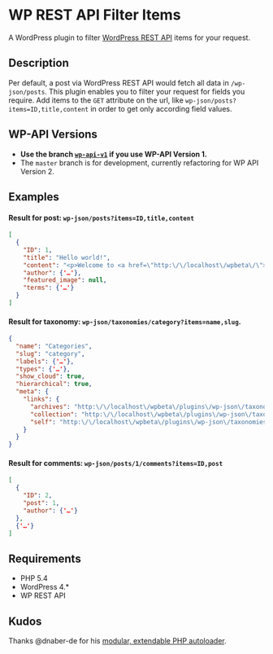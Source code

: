 # WP REST API Filter Items

A WordPress plugin to filter [WordPress REST API](http://wp-api.org/) items for your request.

## Description
Per default, a post via WordPress REST API would fetch all data in `/wp-json/posts`. This plugin enables you to filter your request for fields you require. Add items to the `GET` attribute on the url, like `wp-json/posts?items=ID,title,content` in order to get only according field values.

## WP-API Versions
 * __Use the branch [`wp-api-v1`](tree/wp-api-v1) if you use WP-API Version 1.__
 * The `master` branch is for development, currently refactoring for WP API Version 2.

## Examples
#### Result for post: `wp-json/posts?items=ID,title,content`
```json
[
  {
    "ID": 1,
    "title": "Hello world!",
    "content": "<p>Welcome to <a href=\"http:\/\/localhost\/wpbeta\/\">WP Beta Dev Sites<\/a>. This is your first post. Edit or delete it, then start blogging!<\/p>\n",
    "author": {'…'},
    "featured_image": null,
    "terms": {'…'}
  }
]
```

#### Result for taxonomy: `wp-json/taxonomies/category?items=name,slug`.
```json
{
  "name": "Categories",
  "slug": "category",
  "labels": {'…'},
  "types": {'…'},
  "show_cloud": true,
  "hierarchical": true,
  "meta": {
    "links": {
      "archives": "http:\/\/localhost\/wpbeta\/plugins\/wp-json\/taxonomies\/category\/terms",
      "collection": "http:\/\/localhost\/wpbeta\/plugins\/wp-json\/taxonomies",
      "self": "http:\/\/localhost\/wpbeta\/plugins\/wp-json\/taxonomies\/category"
    }
  }
}
```

#### Result for comments: `wp-json/posts/1/comments?items=ID,post`
```json
[
  {
    "ID": 2,
    "post": 1,
    "author": {'…'}
  },
  {'…'}
]
```

## Requirements
 * PHP 5.4
 * WordPress 4.*
 * WP REST API

## Kudos
Thanks @dnaber-de for his [modular, extendable PHP autoloader](https://github.com/dnaber-de/Requisite).
